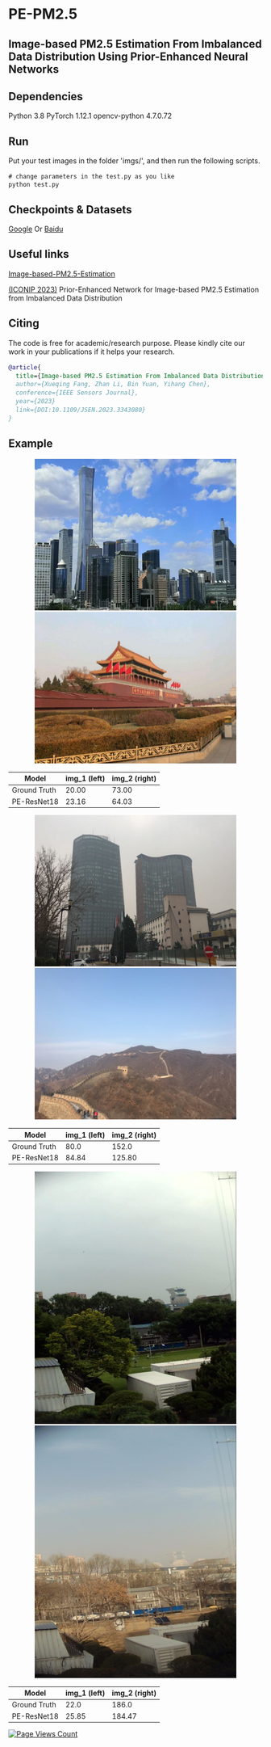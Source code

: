 # PE-PM2.5

## Image-based PM2.5 Estimation From Imbalanced Data Distribution Using Prior-Enhanced Neural Networks

## Dependencies
Python 3.8
PyTorch 1.12.1
opencv-python 4.7.0.72

## Run

Put your test images in the folder 'imgs/', and then run the following scripts.

```shell
# change parameters in the test.py as you like
python test.py
```

## Checkpoints & Datasets

[Google](https://drive.google.com/drive/folders/1oE67ZCw2hnKZP_HewZEqq82bwNBchz3D?usp=drive_link)
Or
[Baidu](https://pan.baidu.com/s/1O_nMib7ljTl928aFQaee6A?pwd=k9vn)

## Useful links

[Image-based-PM2.5-Estimation](https://github.com/qing-xue/Image-based-PM2.5-Estimation)

[(ICONIP 2023)](https://link.springer.com/chapter/10.1007/978-981-99-8141-0_20) Prior-Enhanced Network for Image-based PM2.5 Estimation from Imbalanced Data Distribution

## Citing 

The code is free for academic/research purpose. Please kindly cite our work in your publications if it helps your research.  

```BibTeX
@article{
  title={Image-based PM2.5 Estimation From Imbalanced Data Distribution Using Prior-Enhanced Neural Networks},
  author={Xueqing Fang, Zhan Li, Bin Yuan, Yihang Chen},
  conference={IEEE Sensors Journal},
  year={2023}
  link={DOI:10.1109/JSEN.2023.3343080}
}
```

## Example

<div align=center>
<center class="half">
    <img src="./imgs/P18_20.png" width="400" height="300"/>
    <img src="./imgs/p3_73.jpg" width="400" height="300"/>
</center>

|  Model   | img_1 (left)  |  img_2 (right)
|  ----  | ----  |  ----
| Ground Truth  | 20.00 |  73.00
| PE-ResNet18  | 23.16 |  64.03

<center class="half">
    <img src="./imgs/p18_80.jpg" width="400" height="300"/>
    <img src="./imgs/P8_152.png" width="400" height="300"/>
</center>

|  Model   | img_1 (left)  |  img_2 (right)
|  ----  | ----  |  ----
| Ground Truth  | 80.0 |  152.0
| PE-ResNet18  | 84.84 |  125.80

<center class="half">
    <img src="./imgs/Beijing_20190530051212642_PM=22.jpg" width="400" height="500"/>
    <img src="./imgs/Beijing_20191209132043910_PM=186.jpg" width="400" height="500"/>
</center>

|  Model   | img_1 (left)  |  img_2 (right)
|  ----  | ----  |  ----
| Ground Truth  | 22.0 |  186.0
| PE-ResNet18  | 25.85 |  184.47

</div>


[![Page Views Count](https://badges.toozhao.com/badges/01F0MPA6GQQXGBJSVKT85C4PKT/green.svg)](https://badges.toozhao.com/stats/01F0MPA6GQQXGBJSVKT85C4PKT "Get your own page views count badge on badges.toozhao.com")
